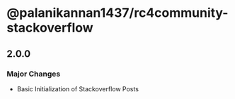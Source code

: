 # @palanikannan1437/rc4community-stackoverflow

## 2.0.0

### Major Changes

- Basic Initialization of Stackoverflow Posts
